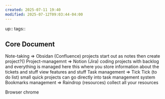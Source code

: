 ```yaml
---
created: 2025-07-11 19:40
modified: 2025-07-12T09:03:44-04:00
---
```

up::
tags::
## Core Document

Note-taking => Obsidan (Confluence)
	projects
		start out as notes then create project?()
Project-managemnt => Notion (Jira)
	coding projects with backlog and everything is managed here
	 this where you store information about the tickets and stuff 
	 view features and stuff
Task management => Tick Tick (to do list)
	small quick projects can go directly into task management system
Bookmarks management => Raindrop (resources)
	collect all your resources
	
Browser chrome

